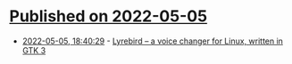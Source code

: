 # [Published on 2022-05-05](index.md)

* [2022-05-05, 18:40:29](https://news.ycombinator.com/item?id=31277002) - [Lyrebird – a voice changer for Linux, written in GTK 3](https://github.com/lyrebird-voice-changer/lyrebird)
